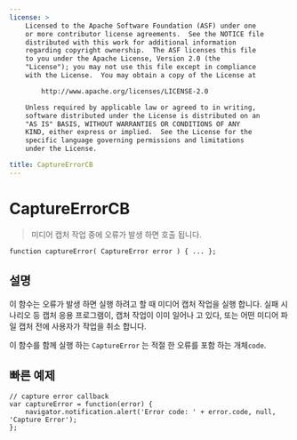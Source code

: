 ```yaml
---
license: >
    Licensed to the Apache Software Foundation (ASF) under one
    or more contributor license agreements.  See the NOTICE file
    distributed with this work for additional information
    regarding copyright ownership.  The ASF licenses this file
    to you under the Apache License, Version 2.0 (the
    "License"); you may not use this file except in compliance
    with the License.  You may obtain a copy of the License at

        http://www.apache.org/licenses/LICENSE-2.0

    Unless required by applicable law or agreed to in writing,
    software distributed under the License is distributed on an
    "AS IS" BASIS, WITHOUT WARRANTIES OR CONDITIONS OF ANY
    KIND, either express or implied.  See the License for the
    specific language governing permissions and limitations
    under the License.

title: CaptureErrorCB
---
```


# CaptureErrorCB

> 미디어 캡처 작업 중에 오류가 발생 하면 호출 됩니다.

    function captureError( CaptureError error ) { ... };
    

## 설명

이 함수는 오류가 발생 하면 실행 하려고 할 때 미디어 캡처 작업을 실행 합니다. 실패 시나리오 등 캡처 응용 프로그램이, 캡처 작업이 이미 일어나 고 있다, 또는 어떤 미디어 파일 캡처 전에 사용자가 작업을 취소 합니다.

이 함수를 함께 실행 하는 `CaptureError` 는 적절 한 오류를 포함 하는 개체`code`.

## 빠른 예제

    // capture error callback
    var captureError = function(error) {
        navigator.notification.alert('Error code: ' + error.code, null, 'Capture Error');
    };